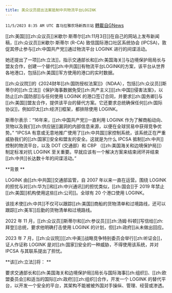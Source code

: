 ```yaml
---
title: 美众议员提出法案抵制中共物流平台LOGINK
---
```

`11/5/2023 8:35 AM UTC 喜马拉雅农场新西兰站` [轉載自GNews](https://gnews.org/articles/1923833)


[[zh:美国]][[zh:众议员]]米歇尔·斯蒂尔[[zh:11月3日]]在自己的网站上发布新闻稿，[[zh:众议员]]米歇尔·斯蒂尔 (R-CA) 致信国际港口社区系统协会 (IPCSA)，敦促其停止参与[[zh:中国共产党]]通过物流平台 LOGINK 进行的间谍活动。 
 
她还提出了一项[[zh:立法]]，指示交通部长和[[zh:美国海关]]与边境保护局局长与盟友合作，创建一个替代[[zh:中共国]]有物流平台LOGINK的方案，该平台从世界各地港口，包括[[zh:美国]]军方使用的港口的实时数据。 
 
[[zh:众议院]]的《2024财年[[zh:国防授权法案]]》（NDAA），包括[[zh:众议员]]斯蒂尔的[[zh:立法]]《保护海事数据免受[[zh:共产主义]][[zh:中国]]侵害法案》，以防止[[zh:国防部]]与任何使用 LOGINK 的港口签订合同，并要求[[zh:国务卿]]与[[zh:美国]]盟友合作，提供该平台的替代方案。它还要求总统确保任何[[zh:国际协议]]，例如印太[[zh:经济]]框架，都排除使用 LOGINK。 

 

斯蒂尔表示：“16年来，[[zh:中国共产党]]一直利用 LOGINK 作为了解商船动向、货物以及我们[[zh:供应链]]漏洞的内部信息来源，以便在全球贸易中获得竞争优势。” “IPCSA 有意或无意地推广使用了[[zh:中共国]]家控制系统，该系统正在严重威胁我们的[[zh:国家]]安全和盟友的安全。这就是为什么 IPCSA 抵制[[zh:中共]]控制的物流平台，以及 DOT (交通部）和 CBP （[[zh:美国海关和边境保护局]]）制定标准对抗 LOGINK 至关重要。早就应该有一个解决方案来结束闭环并结束[[zh:中共]]长达数十年的间谍活动。” 

 
**背景 **

 
LOGINK 由[[zh:中共国]]交通部监管，自 2007 年以来一直在运营。围绕 LOGINK 的担忧与对[[zh:华为]]和[[zh:中兴通讯]]的担忧类似，[[zh:国会]]于 2019 年禁止[[zh:美国]]机构使用这些[[zh:公司]]。全球有 20 个港口使用 LOGINK。 

 

该技术使[[zh:中共]]不仅可以跟踪[[zh:美国]]商船的货物清单和过境路线，还可以跟踪[[zh:美军]]后勤的货物清单和过境路线。 
 
2022 年 11 月，[[zh:众议员]]斯蒂尔和[[zh:参议员]][[zh:汤姆·科顿]]写信给[[zh:拜登]]总统，要求他明确打击使用 LOGINK 的计划，但[[zh:政府]]从未做出回应。 
 
2023 年 7 月，[[zh:众议院]][[zh:中美]]战略竞争特别委员会举行[[zh:听证会]]，证人作证称 LOGINK 是对[[zh:国家]]安全的一种威胁，不得使用该系统，并对 IPCSA 与其联系提出了担忧。 
 
**该[[zh:立法]]将： **


要求交通部长和[[zh:美国海关和边境保护局]]局长与国际海事[[zh:组织]]、[[zh:欧盟委员会]]和适当的国际[[zh:政府]][[zh:组织]]合作，开发一个 LOGINK 的替代平台，以开发一个安全的平台，其架构不能被被外国对手操纵、管理、经营或渗透。

